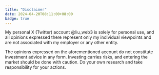 ```yaml
---
title: "Disclaimer"
date: 2024-04-20T08:11:00+08:00
badge: true
---
```


My personal X (Twitter) account @liu_web3 is solely for personal use, and all opinions expressed there represent only my individual viewpoints and are not associated with my employer or any other entity.

The opinions expressed on the aforementioned account do not constitute investment advice in any form. Investing carries risks, and entering the market should be done with caution. Do your own research and take responsibility for your actions.
